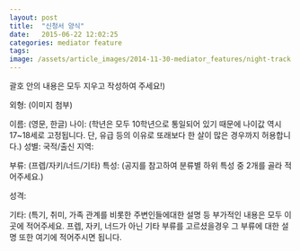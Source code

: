 ```yaml
---
layout: post
title:  "신청서 양식"
date:   2015-06-22 12:02:25
categories: mediator feature
tags: 
image: /assets/article_images/2014-11-30-mediator_features/night-track.JPG
---
```


괄호 안의 내용은 모두 지우고 작성하여 주세요!)





외형: (이미지 첨부)

이름: (영문, 한글)
나이: (학년은 모두 10학년으로 통일되어 있기 때문에 나이값 역시 17~18세로 고정됩니다. 단, 유급 등의 이유로 또래보다 한 살이 많은 경우까지 허용합니다.)
성별:
국적/출신 지역:


부류: (프렙/자키/너드/기타)
특성: (공지를 참고하여 분류별 하위 특성 중 2개를 
골라 적어주세요.)


성격:


기타: (특기, 취미, 가족 관계를 비롯한 주변인들에대한 설명 등 부가적인 내용은 모두 이곳에 적어주세요. 프렙, 자키, 너드가 아닌 기타 부류를 고르셨을경우 그 부류에 대한 설명 또한 여기에 적어주시면 
됩니다.

